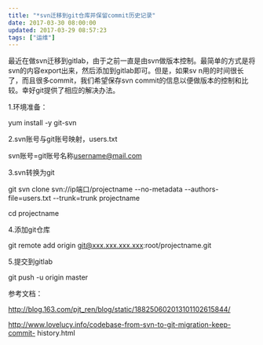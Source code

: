 ```yaml
---
title: "*svn迁移到git仓库并保留commit历史记录"
date: 2017-03-30 08:00:00
updated: 2017-03-29 08:57:23
tags: ["运维"]
---
```

最近在做svn迁移到gitlab，由于之前一直是由svn做版本控制。最简单的方式是将svn的内容export出来，然后添加到gitlab即可。但是，如果sv
n用的时间很长了，而且很多commit，我们希望保存svn commit的信息以便做版本的控制和比较。幸好git提供了相应的解决办法。

  

1.环境准备：

yum install -y git-svn

  

2.svn账号与git账号映射，users.txt

svn账号=git账号名称<username@mail.com>

  

3.svn转换为git

git svn clone svn://ip端口/projectname --no-metadata --authors-file=users.txt
--trunk=trunk projectname

cd projectname

  

4.添加git仓库

git remote add origin git@xxx.xxx.xxx.xxx:root/projectname.git

  

5.提交到gitlab

git push -u origin master

  

参考文档：

http://blog.163.com/pjt_ren/blog/static/188250602013101102615844/

http://www.lovelucy.info/codebase-from-svn-to-git-migration-keep-commit-
history.html

  

